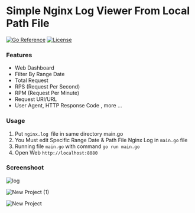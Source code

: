 Simple Nginx Log Viewer From Local Path File
======================================

[![Go Reference](https://pkg.go.dev/badge/github.com/your-username/your-app.svg)](https://pkg.go.dev/github.com/your-username/your-app)
[![License](https://img.shields.io/badge/License-MIT-blue.svg)](https://opensource.org/licenses/MIT)

### Features
- Web Dashboard
- Filter By Range Date
- Total Request
- RPS (Request Per Second)
- RPM (Request Per Minute)
- Request URI/URL
- User Agent, HTTP Response Code , more ...

### Usage
1. Put `nginx.log `file in same directory main.go
2. You Must edit Specific Range Date & Path File Nginx Log in `main.go` file
3. Running file `main.go` with command `go run main.go`
4. Open Web `http://localhost:8080`

### Screenshoot
![log](https://github.com/lianmafutra/Simple-Nginx-Log-Viewer-with-Go/assets/15800599/c6e8f244-43ae-4004-ae30-9da8dcb55382)

![New Project (1)](https://github.com/lianmafutra/Simple-Nginx-Log-Viewer-with-Go/assets/15800599/cb5e9b42-fc62-451a-b073-5025c1ba5294)

![New Project](https://github.com/lianmafutra/Simple-Nginx-Log-Viewer-with-Go/assets/15800599/35c9c9b1-c9a7-4f2e-9878-64f5a92e66d0)
